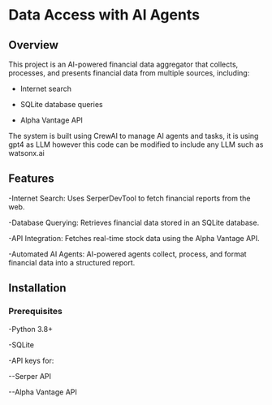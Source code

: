 # Data Access with AI Agents

## Overview
This project is an AI-powered financial data aggregator that collects, processes, and presents financial data from multiple sources, including:

- Internet search

- SQLite database queries

- Alpha Vantage API

The system is built using CrewAI to manage AI agents and tasks, it is using gpt4 as LLM however this code can be modified to include any LLM such as watsonx.ai


## Features
-Internet Search: Uses SerperDevTool to fetch financial reports from the web.

-Database Querying: Retrieves financial data stored in an SQLite database.

-API Integration: Fetches real-time stock data using the Alpha Vantage API.

-Automated AI Agents: AI-powered agents collect, process, and format financial data into a structured report.

## Installation

### Prerequisites
-Python 3.8+

-SQLite

-API keys for:

--Serper API

--Alpha Vantage API
